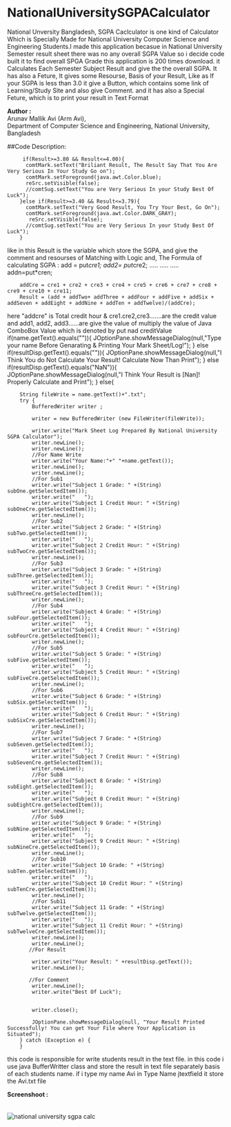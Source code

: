 # NationalUniversitySGPACalculator
National Unversity Bangladesh, SGPA Caclculator is one kind of Calculator Which is Specially Made for National University Computer Science and Engineering Students.I made this application becasue in National University Semester result sheet there was no any overall SGPA Value so i decide code built it to find overall SPGA Grade this application is 200 times download. it Calculates Each Semester Subject Result and give the the overall SGPA. It has also a Feture, It gives some Resourse, Basis of your Result, Like as If your SGPA is less than 3.0 it give a Button, which contains some link of Learning/Study Site
and also give Comment.
and it has also a Special Feture, which is to print your result in Text Format 

<b>Author :</b> <br>
Arunav Mallik Avi (Arm Avi), <br>
Department of Computer Science and Engineering, 
National University, Bangladesh<br>

##Code Description:
 
          
         if(Result>=3.80 && Result<=4.00){
          comtMark.setText("Briliant Result, The Result Say That You Are Very Serious In Your Study Go on");
          comtMark.setForeground(java.awt.Color.blue);
          reSrc.setVisible(false);
          //comtSug.setText("You are Very Serious In your Study Best Of Luck");
        }else if(Result>=3.40 && Result<=3.79){
          comtMark.setText("Very Good Result, You Try Your Best, Go On");
          comtMark.setForeground(java.awt.Color.DARK_GRAY);
           reSrc.setVisible(false);
          //comtSug.setText("You are Very Serious In your Study Best Of Luck");
        }
 like in this Result is the variable which store the SGPA, and give the comment and resourses of Matching with Logic
 and,
 The Formula of calculating SGPA : 
        add = put*cre1;
        add2= put*cre2;
        .....
        .....
        .....
        addn=put*cren;
        
        addCre = cre1 + cre2 + cre3 + cre4 + cre5 + cre6 + cre7 + cre8 + cre9 + cre10 + cre11;
        Result = (add + addTwo+ addThree + addFour + addFive + addSix + addSeven + addEight + addNine + addTen + addTwelve)/(addCre);
        
here "addcre" is Total credit hour & cre1.cre2,cre3.......are the credit value and add1, add2, add3......are give the value of multiply the value of Java ComboBox Value which is denoted by put nad creditValue
   if(name.getText().equals("")){
          JOptionPane.showMessageDialog(null,"Type your name Before Genarating & Printing Your Mark Sheet/Log!");
        }
        else if(resultDisp.getText().equals("")){
          JOptionPane.showMessageDialog(null,"I Think You do Not Calculate Your Result! Calculate Now Than Print");
        }
        else if(resultDisp.getText().equals("NaN")){
          JOptionPane.showMessageDialog(null,"I Think Your Result is [Nan]! Properly Calculate and Print");
        }
        else{
        
        String fileWrite = name.getText()+".txt";
        try {
            BufferedWriter writer ; 
             
            writer = new BufferedWriter (new FileWriter(fileWrite));
            
            writer.write("Mark Sheet Log Prepared By National University SGPA Calculator");
            writer.newLine();
            writer.newLine();
            //For Name Write
            writer.write("Your Name:"+" "+name.getText());
            writer.newLine();
            writer.newLine();
            //For Sub1
            writer.write("Subject 1 Grade: " +(String) subOne.getSelectedItem());
            writer.write("   ");
            writer.write("Subject 1 Credit Hour: " +(String) subOneCre.getSelectedItem());
            writer.newLine();
            //For Sub2
            writer.write("Subject 2 Grade: " +(String) subTwo.getSelectedItem());
            writer.write("   ");
            writer.write("Subject 2 Credit Hour: " +(String) subTwoCre.getSelectedItem());
            writer.newLine();
            //For Sub3
            writer.write("Subject 3 Grade: " +(String) subThree.getSelectedItem());
            writer.write("   ");
            writer.write("Subject 3 Credit Hour: " +(String) subThreeCre.getSelectedItem());
            writer.newLine();
            //For Sub4
            writer.write("Subject 4 Grade: " +(String) subFour.getSelectedItem());
            writer.write("   ");
            writer.write("Subject 4 Credit Hour: " +(String) subFourCre.getSelectedItem());
            writer.newLine();
            //For Sub5
            writer.write("Subject 5 Grade: " +(String) subFive.getSelectedItem());
            writer.write("   ");
            writer.write("Subject 5 Credit Hour: " +(String) subFiveCre.getSelectedItem());
            writer.newLine();
            //For Sub6
            writer.write("Subject 6 Grade: " +(String) subSix.getSelectedItem());
            writer.write("   ");
            writer.write("Subject 6 Credit Hour: " +(String) subSixCre.getSelectedItem());
            writer.newLine();
            //For Sub7
            writer.write("Subject 7 Grade: " +(String) subSeven.getSelectedItem());
            writer.write("   ");
            writer.write("Subject 7 Credit Hour: " +(String) subSevenCre.getSelectedItem());
            writer.newLine();
            //For Sub8
            writer.write("Subject 8 Grade: " +(String) subEight.getSelectedItem());
            writer.write("   ");
            writer.write("Subject 8 Credit Hour: " +(String) subEightCre.getSelectedItem());
            writer.newLine();
            //For Sub9
            writer.write("Subject 9 Grade: " +(String) subNine.getSelectedItem());
            writer.write("   ");
            writer.write("Subject 9 Credit Hour: " +(String) subNineCre.getSelectedItem());
            writer.newLine();
            //For Sub10
            writer.write("Subject 10 Grade: " +(String) subTen.getSelectedItem());
            writer.write("   ");
            writer.write("Subject 10 Credit Hour: " +(String) subTenCre.getSelectedItem());
            writer.newLine();
            //For Sub11
            writer.write("Subject 11 Grade: " +(String) subTwelve.getSelectedItem());
            writer.write("   ");
            writer.write("Subject 11 Credit Hour: " +(String) subTwelveCre.getSelectedItem());
            writer.newLine();
            writer.newLine();
           //For Result
            
            writer.write("Your Result: " +resultDisp.getText());
            writer.newLine();
            
           //For Comment
            writer.newLine();
            writer.write("Best Of Luck");
           
            
            writer.close();
            
            JOptionPane.showMessageDialog(null, "Your Result Printed Successfully! You can get Your File where Your Application is Situated");
        } catch (Exception e) {
        }
        
 this code is responsible for write students result in the text file. in this code i use java BufferWritter class and store the result in text file separately basis of each students name. if i type my name Avi in Type Name jtextfield it store the Avi.txt file 
 
 <b> Screenshoot : </b> </br></br></br>
 ![national university sgpa calc](https://user-images.githubusercontent.com/21225215/40628126-f8a8b9dc-62e4-11e8-87cf-9efd44479e99.JPG)

